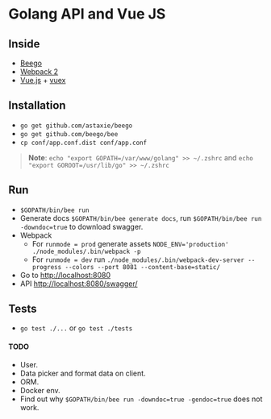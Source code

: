 Golang API and Vue JS
=====================

## Inside
* [Beego](https://beego.me/)
* [Webpack 2](https://webpack.js.org/)
* [Vue.js](https://vuejs.org) + [vuex](https://vuex.vuejs.org/en/)

## Installation
* `go get github.com/astaxie/beego`
* `go get github.com/beego/bee`
* `cp conf/app.conf.dist conf/app.conf`

> **Note**: `echo "export GOPATH=/var/www/golang" >> ~/.zshrc` and `echo "export GOROOT=/usr/lib/go" >> ~/.zshrc`

## Run
* `$GOPATH/bin/bee run`
* Generate docs `$GOPATH/bin/bee generate docs`, run `$GOPATH/bin/bee run -downdoc=true` to download swagger.
* Webpack
  * For `runmode = prod` generate assets `NODE_ENV='production' ./node_modules/.bin/webpack -p`
  * For `runmode = dev` run `./node_modules/.bin/webpack-dev-server --progress --colors --port 8081 --content-base=static/`
* Go to [http://localhost:8080](http://localhost:8080)
* API [http://localhost:8080/swagger/](http://localhost:8080/swagger/)

## Tests
* `go test ./...` or `go test ./tests`

#### TODO
* User.
* Data picker and format data on client.
* ORM.
* Docker env.
* Find out why `$GOPATH/bin/bee run -downdoc=true -gendoc=true` does not work.

